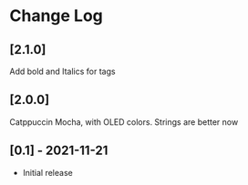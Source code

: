 # Change Log

## [2.1.0]
Add bold and Italics for tags

## [2.0.0]
Catppuccin Mocha, with OLED colors.
Strings are better now

## [0.1] - 2021-11-21
- Initial release
